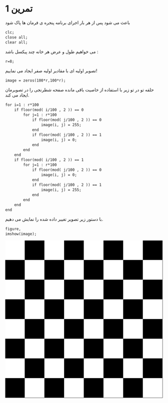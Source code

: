 
# تمرین 1

<div direction='rtl'>
    باعث می شود پس از هر بار اجرای برنامه پنجره ی فرمان ها پاک شود
</div>

```
clc;
close all;
clear all;
```

<div direction='rtl'>
    می خواهیم طول و عرض هر خانه چند پیکسل باشد :
</div>

```
r=8;
```

<div direction='rtl'>
    تصویر اولیه ای با مقادیر اولیه صفر ایجاد می نماییم!
</div>

```
image = zeros(100*r,100*r);
```

<div direction='rtl'>
    حلقه تو در تو زیر با استفاده از خاصیت باقی مانده صفحه شطرنجی را در تصویرمان ایجاد می کند.
</div>

```
for i=1 : r*100
    if floor(mod( i/100 , 2 )) == 0 
        for j=1 : r*100
            if floor(mod( j/100 , 2 )) == 0 
                image(i, j) = 255;
            end    
            if floor(mod( j/100 , 2 )) == 1 
                image(i, j) = 0;
            end        
        end 
    end
    if floor(mod( i/100 , 2 )) == 1 
        for j=1 : r*100
            if floor(mod( j/100 , 2 )) == 0 
                image(i, j) = 0;
            end    
            if floor(mod( j/100 , 2 )) == 1 
                image(i, j) = 255;
            end        
        end 
    end
end
```

<div direction='rtl'>
    با دستور زیر تصویر تغییر داده شده را نمایش می دهیم.
</div>

```
figure,
imshow(image);
```

![output](t1.bmp)
